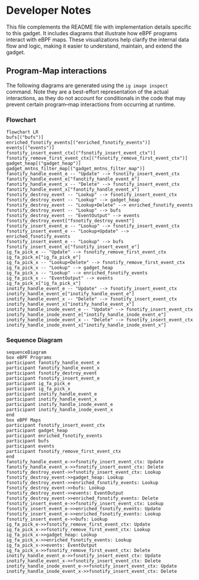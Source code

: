 # Developer Notes

This file complements the README file with implementation details specific to this gadget. It includes diagrams that illustrate how eBPF programs interact with eBPF maps. These visualizations help clarify the internal data flow and logic, making it easier to understand, maintain, and extend the gadget.

## Program-Map interactions

The following diagrams are generated using the `ig image inspect` command. Note they are a best-effort representation of the actual interactions, as they do not account for conditionals in the code that may prevent certain program–map interactions from occurring at runtime.

### Flowchart

```mermaid
flowchart LR
bufs[("bufs")]
enriched_fsnotify_events[("enriched_fsnotify_events")]
events[("events")]
fsnotify_insert_event_ctx[("fsnotify_insert_event_ctx")]
fsnotify_remove_first_event_ctx[("fsnotify_remove_first_event_ctx")]
gadget_heap[("gadget_heap")]
gadget_mntns_filter_map[("gadget_mntns_filter_map")]
fanotify_handle_event_e -- "Update" --> fsnotify_insert_event_ctx
fanotify_handle_event_e["fanotify_handle_event_e"]
fanotify_handle_event_x -- "Delete" --> fsnotify_insert_event_ctx
fanotify_handle_event_x["fanotify_handle_event_x"]
fsnotify_destroy_event -- "Lookup" --> fsnotify_insert_event_ctx
fsnotify_destroy_event -- "Lookup" --> gadget_heap
fsnotify_destroy_event -- "Lookup+Delete" --> enriched_fsnotify_events
fsnotify_destroy_event -- "Lookup" --> bufs
fsnotify_destroy_event -- "EventOutput" --> events
fsnotify_destroy_event["fsnotify_destroy_event"]
fsnotify_insert_event_e -- "Lookup" --> fsnotify_insert_event_ctx
fsnotify_insert_event_e -- "Lookup+Update" --> enriched_fsnotify_events
fsnotify_insert_event_e -- "Lookup" --> bufs
fsnotify_insert_event_e["fsnotify_insert_event_e"]
ig_fa_pick_e -- "Update" --> fsnotify_remove_first_event_ctx
ig_fa_pick_e["ig_fa_pick_e"]
ig_fa_pick_x -- "Lookup+Delete" --> fsnotify_remove_first_event_ctx
ig_fa_pick_x -- "Lookup" --> gadget_heap
ig_fa_pick_x -- "Lookup" --> enriched_fsnotify_events
ig_fa_pick_x -- "EventOutput" --> events
ig_fa_pick_x["ig_fa_pick_x"]
inotify_handle_event_e -- "Update" --> fsnotify_insert_event_ctx
inotify_handle_event_e["inotify_handle_event_e"]
inotify_handle_event_x -- "Delete" --> fsnotify_insert_event_ctx
inotify_handle_event_x["inotify_handle_event_x"]
inotify_handle_inode_event_e -- "Update" --> fsnotify_insert_event_ctx
inotify_handle_inode_event_e["inotify_handle_inode_event_e"]
inotify_handle_inode_event_x -- "Delete" --> fsnotify_insert_event_ctx
inotify_handle_inode_event_x["inotify_handle_inode_event_x"]
```

### Sequence Diagram

```mermaid
sequenceDiagram
box eBPF Programs
participant fanotify_handle_event_e
participant fanotify_handle_event_x
participant fsnotify_destroy_event
participant fsnotify_insert_event_e
participant ig_fa_pick_e
participant ig_fa_pick_x
participant inotify_handle_event_e
participant inotify_handle_event_x
participant inotify_handle_inode_event_e
participant inotify_handle_inode_event_x
end
box eBPF Maps
participant fsnotify_insert_event_ctx
participant gadget_heap
participant enriched_fsnotify_events
participant bufs
participant events
participant fsnotify_remove_first_event_ctx
end
fanotify_handle_event_e->>fsnotify_insert_event_ctx: Update
fanotify_handle_event_x->>fsnotify_insert_event_ctx: Delete
fsnotify_destroy_event->>fsnotify_insert_event_ctx: Lookup
fsnotify_destroy_event->>gadget_heap: Lookup
fsnotify_destroy_event->>enriched_fsnotify_events: Lookup
fsnotify_destroy_event->>bufs: Lookup
fsnotify_destroy_event->>events: EventOutput
fsnotify_destroy_event->>enriched_fsnotify_events: Delete
fsnotify_insert_event_e->>fsnotify_insert_event_ctx: Lookup
fsnotify_insert_event_e->>enriched_fsnotify_events: Update
fsnotify_insert_event_e->>enriched_fsnotify_events: Lookup
fsnotify_insert_event_e->>bufs: Lookup
ig_fa_pick_e->>fsnotify_remove_first_event_ctx: Update
ig_fa_pick_x->>fsnotify_remove_first_event_ctx: Lookup
ig_fa_pick_x->>gadget_heap: Lookup
ig_fa_pick_x->>enriched_fsnotify_events: Lookup
ig_fa_pick_x->>events: EventOutput
ig_fa_pick_x->>fsnotify_remove_first_event_ctx: Delete
inotify_handle_event_e->>fsnotify_insert_event_ctx: Update
inotify_handle_event_x->>fsnotify_insert_event_ctx: Delete
inotify_handle_inode_event_e->>fsnotify_insert_event_ctx: Update
inotify_handle_inode_event_x->>fsnotify_insert_event_ctx: Delete
```
